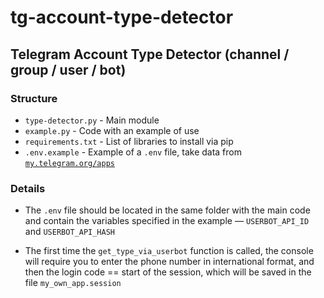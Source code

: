 # tg-account-type-detector
## Telegram Account Type Detector (channel / group / user / bot)


### Structure
* `type-detector.py` - Main module
* `example.py` - Code with an example of use
* `requirements.txt` - List of libraries to install via pip
* `.env.example` - Example of a `.env` file, take data from [`my.telegram.org/apps`](https://my.telegram.org/apps)

### Details
* The `.env` file should be located in the same folder with the main code and contain the variables specified in the example — `USERBOT_API_ID` and `USERBOT_API_HASH`


* The first time the `get_type_via_userbot` function is called, the console will require you to enter the phone number in international format, and then the login code == start of the session, which will be saved in the file `my_own_app.session`
